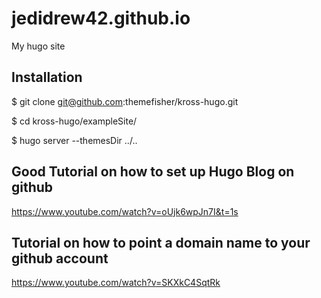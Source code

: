 # jedidrew42.github.io
My hugo site

## Installation

$ git clone git@github.com:themefisher/kross-hugo.git

$ cd kross-hugo/exampleSite/

$ hugo server --themesDir ../..

## Good Tutorial on how to set up Hugo Blog on github

https://www.youtube.com/watch?v=oUjk6wpJn7I&t=1s

## Tutorial on how to point a domain name to your github account
https://www.youtube.com/watch?v=SKXkC4SqtRk
